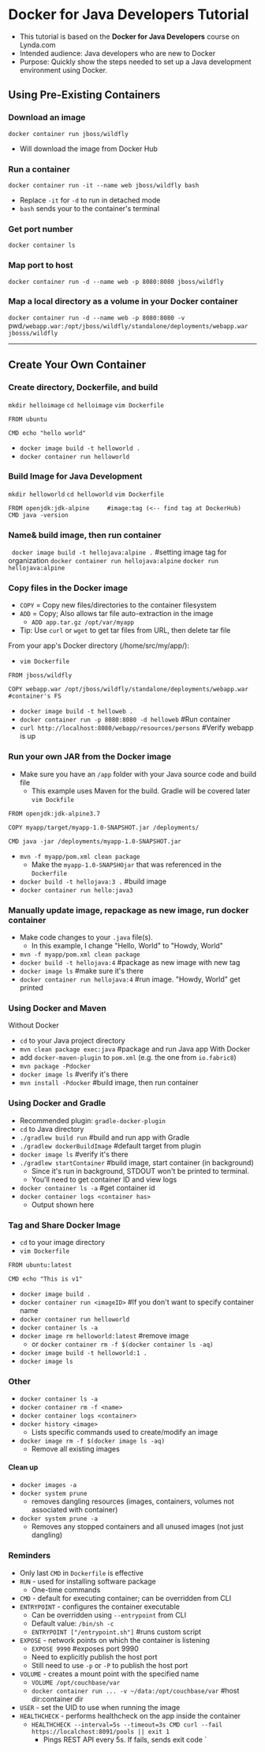 # Docker for Java Developers Tutorial
- This tutorial is based on the **Docker for Java Developers** course on Lynda.com
- Intended audience: Java developers who are new to Docker
- Purpose: Quickly show the steps needed to set up a Java development environment using Docker. 


## Using Pre-Existing Containers

### Download an image
`docker container run jboss/wildfly`
- Will download the image from Docker Hub

### Run a container

`docker container run -it --name web jboss/wildfly bash`
- Replace `-it` for `-d` to run in detached mode
- `bash` sends your to the container's terminal

### Get port number
`docker container ls`

### Map port to host

`docker container run -d --name web -p 8080:8080 jboss/wildfly`

### Map a local directory as a volume in your Docker container
`docker container run -d --name web -p 8080:8080 -v `pwd`/webapp.war:/opt/jboss/wildfly/standalone/deployments/webapp.war jbosss/wildfly`

----

## Create Your Own Container
### Create directory, Dockerfile, and build
`mkdir helloimage`
`cd helloimage`
`vim Dockerfile`

```
FROM ubuntu

CMD echo "hello world"
```

- `docker image build -t helloworld .`
- `docker container run helloworld`

### Build Image for Java Development
`mkdir helloworld`
`cd helloworld`
`vim Dockerfile`

```
FROM openjdk:jdk-alpine     #image:tag (<-- find tag at DockerHub)
CMD java -version
```

### Name& build image, then run container
` docker image build -t hellojava:alpine .`     #setting image tag for organization 
`docker container run hellojava:alpine`
`docker run hellojava:alpine`

### Copy files in the Docker image
- `COPY` = Copy new files/directories to the container filesystem
- `ADD` = Copy; Also allows tar file auto-extraction in the image
    - `ADD app.tar.gz /opt/var/myapp`
- Tip: Use `curl` or `wget` to get tar files from URL, then delete tar file

From your app's Docker directory (/home/src/my/app/):
- `vim Dockerfile`

```
FROM jboss/wildfly

COPY webapp.war /opt/jboss/wildfly/standalone/deployments/webapp.war #container's FS
```

- `docker image build -t helloweb .`
- `docker container run -p 8080:8080 -d helloweb`   #Run container
- `curl http://localhost:8080/webapp/resources/persons` #Verify webapp is up


### Run your own JAR from the Docker image
- Make sure you have an `/app` folder with your Java source code and build file
    - This example uses Maven for the build. Gradle will be covered later
`vim Dockfile`

```
FROM openjdk:jdk-alpine3.7

COPY myapp/target/myapp-1.0-SNAPSHOT.jar /deployments/

CMD java -jar /deployments/myapp-1.0-SNAPSHOT.jar
```

- `mvn -f myapp/pom.xml clean package`
    - Make the `myapp-1.0-SNAPSHOjar` that was referenced in the `Dockerfile`
- `docker build -t hellojava:3 .`   #build image
- `docker container run hello:java3`

### Manually update image, repackage as new image, run docker container
- Make code changes to your `.java` file(s). 
    - In this example, I change "Hello, World" to "Howdy, World"
- `mvn -f myapp/pom.xml clean package`
- `docker build -t hellojava:4`      #package as new image with new tag
- `docker image ls`     #make sure it's there
- `docker container run hellojava:4`    #run image. "Howdy, World" get printed

### Using Docker and Maven
Without Docker
- `cd` to your Java project directory
- `mvn clean package exec:java` #package and run Java app
With Docker
- add `docker-maven-plugin` to `pom.xml` (e.g. the one from `io.fabric8`)
- `mvn package -Pdocker`
- `docker image ls`     #verify it's there
- `mvn install -Pdocker`        #build image, then run container

### Using Docker and Gradle
- Recommended plugin: `gradle-docker-plugin`
- `cd` to Java directory
- `./gradlew build run`     #build and run app with Gradle
- `./gradlew dockerBuildImage`      #default target from plugin
- `docker image ls`     #verify it's there
- `./gradlew startContainer`    #build image, start container (in background)
    - Since it's run in background, STDOUT won't be printed to terminal. 
    - You'll need to get container ID and view logs
- `docker container ls -a`      #get container id 
- `docker container logs <container has>`
    - Output shown here

### Tag and Share Docker Image
- `cd` to your image directory
- `vim Dockerfile`

```
FROM ubuntu:latest

CMD echo "This is v1"
```

- `docker image build .`
- `docker container run <imageID>`  #If you don't want to specify container name
- `docker container run helloworld`
- `docker container ls -a`
- `docker image rm helloworld:latest`   #remove image
    - or `docker container rm -f $(docker container ls -aq)`
- `docker image build -t helloworld:1 .`
- `docker image ls`



### Other

- `docker container ls -a`
- `docker container rm -f <name>`
- `docker container logs <container>`
- `docker history <image>`
    - Lists specific commands used to create/modify an image
- `docker image rm -f $(docker image ls -aq)`
    - Remove all existing images

#### Clean up
- `docker images -a`
- `docker system prune`
    - removes dangling resources (images, containers, volumes not associated with container)
- `docker system prune -a`
    - Removes any stopped containers and all unused images (not just dangling)


### Reminders
- Only last `CMD` in `Dockerfile` is effective
- `RUN` - used for installing software package
    - One-time commands
- `CMD` - default for executing container; can be overridden from CLI
- `ENTRYPOINT` - configures the container executable
    - Can be overridden using `--entrypoint` from CLI
    - Default value: `/bin/sh -c`
    - `ENTRYPOINT ["/entrypoint.sh"]`   #runs custom script
- `EXPOSE` - network points on which the container is listening
    - `EXPOSE 9990` #exposes port 9990
    - Need to explicitly publish the host port 
    - Still need to use `-p` or `-P` to publish the host port
- `VOLUME` - creates a mount point with the specified name
    - `VOLUME /opt/couchbase/var`
    - `docker container run ... -v ~/data:/opt/couchbase/var` #host dir:container dir
- `USER` - set the UID to use when running the image
- `HEALTHCHECK` - performs healthcheck on the app inside the container
    - `HEALTHCHECK --interval=5s --timeout=3s CMD curl --fail https://localchost:8091/pools || exit 1`
        - Pings REST API every 5s. If fails, sends exit code `

